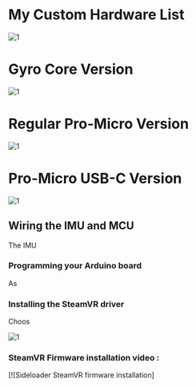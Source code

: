 # My Custom Hardware List

![1](imgages/battery_pcb.png)

# Gyro Core Version
![1](docs/img/custom_hardware_version.JPG)
# Regular Pro-Micro Version
![1](docs/img/promicro_version.JPG)
# Pro-Micro USB-C Version
![1](docs/img/USBC_Version.JPG)

## Wiring the IMU and MCU
The IMU 

### Programming your Arduino board

As 

### Installing the SteamVR driver

Choos

![1](docs/img/resolutions.png)

### SteamVR Firmware installation video :
[![Sideloader SteamVR firmware installation]
